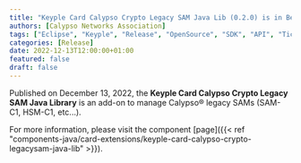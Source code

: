 ```yaml
---
title: "Keyple Card Calypso Crypto Legacy SAM Java Lib (0.2.0) is in Beta!"
authors: [Calypso Networks Association]
tags: ["Eclipse", "Keyple", "Release", "OpenSource", "SDK", "API", "Ticketing", "Calypso", "SAM"]
categories: [Release]
date: 2022-12-13T12:00:00+01:00
featured: false
draft: false
---
```


Published on December 13, 2022, the **Keyple Card Calypso Crypto Legacy SAM Java Library** is an add-on to manage 
Calypso® legacy SAMs (SAM-C1, HSM-C1, etc...).

For more information, please visit the component 
[page]({{< ref "components-java/card-extensions/keyple-card-calypso-crypto-legacysam-java-lib" >}}).